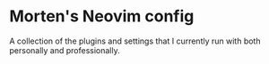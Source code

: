 # Morten's Neovim config

A collection of the plugins and settings that I currently run with both personally and professionally.
